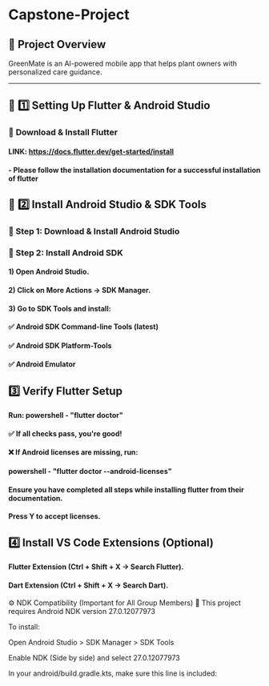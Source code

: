 # Capstone-Project
 
## 📌 Project Overview
GreenMate is an AI-powered mobile app that helps plant owners with personalized care guidance.

---

## **🚀 1️⃣ Setting Up Flutter & Android Studio**
### 🔹 **Download & Install Flutter**
#### LINK: https://docs.flutter.dev/get-started/install
#### - Please follow the installation documentation for a successful installation of flutter


## 🚀 2️⃣ Install Android Studio & SDK Tools

### 🔹 Step 1: Download & Install Android Studio

### 🔹 Step 2: Install Android SDK
#### 1) Open Android Studio.
#### 2) Click on More Actions → SDK Manager.
#### 3) Go to SDK Tools and install:
#### ✅ Android SDK Command-line Tools (latest)
#### ✅ Android SDK Platform-Tools
#### ✅ Android Emulator

 ## 3️⃣ Verify Flutter Setup
#### Run: powershell -  "flutter doctor"
#### ✅ If all checks pass, you're good!
#### ❌ If Android licenses are missing, run:
#### powershell  - "flutter doctor --android-licenses" 
#### Ensure you have completed all steps while installing flutter from their documentation.
#### Press Y to accept licenses.

## 4️⃣ Install VS Code Extensions (Optional)
#### Flutter Extension (Ctrl + Shift + X → Search Flutter).
#### Dart Extension (Ctrl + Shift + X → Search Dart).

⚙️ NDK Compatibility (Important for All Group Members)
📌 This project requires Android NDK version 27.0.12077973

To install:

Open Android Studio > SDK Manager > SDK Tools

Enable NDK (Side by side) and select 27.0.12077973

In your android/build.gradle.kts, make sure this line is included: